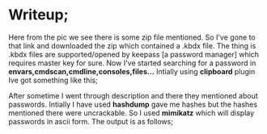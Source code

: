 # Writeup;

Here from the pic we see there is some zip file mentioned. So I've gone to that link and downloaded the zip which contained a .kbdx file.
The thing is .kbdx files are supported/opened by keepass [a password manager] which requires master key for sure.
Now I've started searching for a password in **envars,cmdscan,cmdline,consoles,files...**
Intially using **clipboard** plugin Ive got something like this;

After sometime I went through description and there they mentioned about passwords.
Intially I have used **hashdump** gave me hashes but the hashes mentioned there were uncrackable.
So I used **mimikatz** which will display passwords in ascii form.
The output is as follows;
